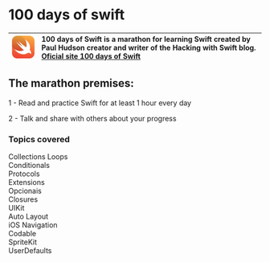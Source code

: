 # 100 days of swift 

![Swift logo](Resources/logo.png) | 100 days of Swift is a marathon for learning Swift created by Paul Hudson creator and writer of the Hacking with Swift blog. [**Oficial site 100 days of Swift**](https://www.hackingwithswift.com/100)
:--------- | :------

 ## **The marathon premises:**

1 - Read and practice Swift for at least 1 hour every day

2 - Talk and share with others about your progress

### **Topics covered**

Collections
Loops <br>
Conditionals <br>
Protocols <br>
Extensions <br>
Opcionais <br>
Closures <br>
UIKit <br>
Auto Layout <br>
iOS Navigation <br>
Codable <br>
SpriteKit <br>
UserDefaults <br>






